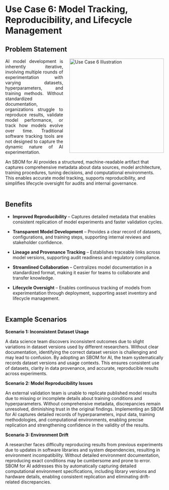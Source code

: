 # Use Case 6: Model Tracking, Reproducibility, and Lifecycle Management

## Problem Statement

<p align="justify">
  <img src="../images/us6-image.jpg" alt="Use Case 6 Illustration" width="300" style="float: right; margin-left: 20px; margin-bottom: 10px;">
  AI model development is inherently iterative, involving multiple rounds of experimentation with varying datasets, hyperparameters, and training methods. Without standardized documentation, organizations struggle to reproduce results, validate model performance, or track how models evolve over time. Traditional software tracking tools are not designed to capture the dynamic nature of AI experimentation.
</p>

An SBOM for AI provides a structured, machine-readable artifact that captures comprehensive metadata about data sources, model architecture, training procedures, tuning decisions, and computational environments. This enables accurate model tracking, supports reproducibility, and simplifies lifecycle oversight for audits and internal governance.
<br><br>

## Benefits

*   **Improved Reproducibility** – Captures detailed metadata that enables consistent replication of model experiments and faster validation cycles.

*   **Transparent Model Development** – Provides a clear record of datasets, configurations, and training steps, supporting internal reviews and stakeholder confidence.

*   **Lineage and Provenance Tracking** – Establishes traceable links across model versions, supporting audit readiness and regulatory compliance.

*   **Streamlined Collaboration** – Centralizes model documentation in a standardized format, making it easier for teams to collaborate and transfer knowledge.

*   **Lifecycle Oversight** – Enables continuous tracking of models from experimentation through deployment, supporting asset inventory and lifecycle management.
<br><br>

## Example Scenarios

**Scenario 1: Inconsistent Dataset Usage**

A data science team discovers inconsistent outcomes due to slight variations in dataset versions used by different researchers. Without clear documentation, identifying the correct dataset version is challenging and may lead to confusion. By adopting an SBOM for AI, the team systematically records dataset versions and usage contexts. This ensures consistent use of datasets, clarity in data provenance, and accurate, reproducible results across experiments.

**Scenario 2: Model Reproducibility Issues**

An external validation team is unable to replicate published model results due to missing or incomplete details about training conditions and hyperparameters. Without comprehensive metadata, discrepancies remain unresolved, diminishing trust in the original findings. Implementing an SBOM for AI captures detailed records of hyperparameters, input data, training methodologies, and computational environments, enabling precise replication and strengthening confidence in the validity of the results.

**Scenario 3: Environment Drift**

A researcher faces difficulty reproducing results from previous experiments due to updates in software libraries and system dependencies, resulting in environment incompatibility. Without detailed environment documentation, reproducing exact conditions may be cumbersome and prone to error. SBOM for AI addresses this by automatically capturing detailed computational environment specifications, including library versions and hardware details, enabling consistent replication and eliminating drift-related discrepancies.

